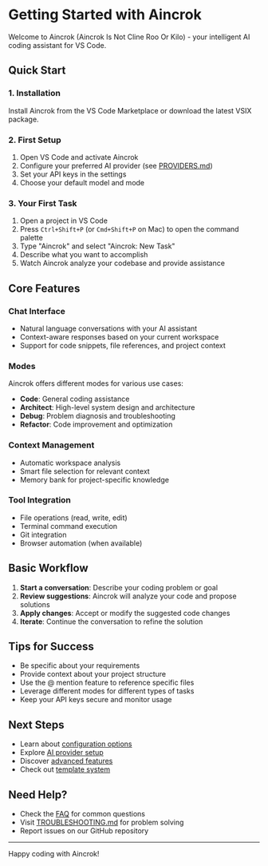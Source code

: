 # Getting Started with Aincrok

Welcome to Aincrok (Aincrok Is Not Cline Roo Or Kilo) - your intelligent AI coding assistant for VS Code.

## Quick Start

### 1. Installation

Install Aincrok from the VS Code Marketplace or download the latest VSIX package.

### 2. First Setup

1. Open VS Code and activate Aincrok
2. Configure your preferred AI provider (see [PROVIDERS.md](PROVIDERS.md))
3. Set your API keys in the settings
4. Choose your default model and mode

### 3. Your First Task

1. Open a project in VS Code
2. Press `Ctrl+Shift+P` (or `Cmd+Shift+P` on Mac) to open the command palette
3. Type "Aincrok" and select "Aincrok: New Task"
4. Describe what you want to accomplish
5. Watch Aincrok analyze your codebase and provide assistance

## Core Features

### Chat Interface

- Natural language conversations with your AI assistant
- Context-aware responses based on your current workspace
- Support for code snippets, file references, and project context

### Modes

Aincrok offers different modes for various use cases:

- **Code**: General coding assistance
- **Architect**: High-level system design and architecture
- **Debug**: Problem diagnosis and troubleshooting
- **Refactor**: Code improvement and optimization

### Context Management

- Automatic workspace analysis
- Smart file selection for relevant context
- Memory bank for project-specific knowledge

### Tool Integration

- File operations (read, write, edit)
- Terminal command execution
- Git integration
- Browser automation (when available)

## Basic Workflow

1. **Start a conversation**: Describe your coding problem or goal
2. **Review suggestions**: Aincrok will analyze your code and propose solutions
3. **Apply changes**: Accept or modify the suggested code changes
4. **Iterate**: Continue the conversation to refine the solution

## Tips for Success

- Be specific about your requirements
- Provide context about your project structure
- Use the @ mention feature to reference specific files
- Leverage different modes for different types of tasks
- Keep your API keys secure and monitor usage

## Next Steps

- Learn about [configuration options](CONFIGURATION.md)
- Explore [AI provider setup](PROVIDERS.md)
- Discover [advanced features](API.md)
- Check out [template system](TEMPLATES.md)

## Need Help?

- Check the [FAQ](FAQ.md) for common questions
- Visit [TROUBLESHOOTING.md](TROUBLESHOOTING.md) for problem solving
- Report issues on our GitHub repository

---

Happy coding with Aincrok!
